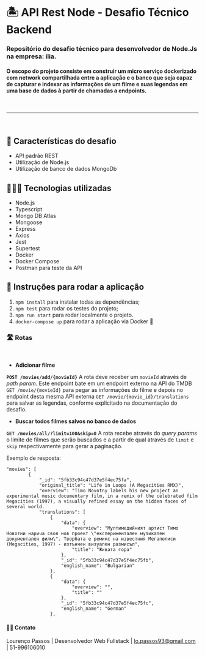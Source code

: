 # 🏝️ API Rest Node - Desafio Técnico Backend

### Repositório do desafio técnico para desenvolvedor de Node.Js na empresa: ília. 

#### O escopo do projeto consiste em construir um micro serviço dockerizado com network compartilhada entre a aplicação e o banco que seja capaz de capturar e indexar as informações de um filme e suas legendas em uma base de dados à partir de chamadas a endpoints.

<br>

----

<br>

## 🚀 Características do desafio
- API padrão REST
- Utilização de Node.js
- Utilização de banco de dados MongoDb

## 👨🏽‍💻 Tecnologias utilizadas
- Node.js
- Typescript
- Mongo DB Atlas
- Mongoose
- Express
- Axios
- Jest
- Supertest
- Docker
- Docker Compose
- Postman para teste da API

## 🚙 Instruções para rodar a aplicação

1. `npm install` para instalar todas as dependências;
3. `npm test` para rodar os testes do projeto;
3. `npm run start` para rodar localmente o projeto.
4. `docker-compose up` para rodar a aplicação via Docker 🐋

### 🛣️ Rotas 

<br>

- **Adicionar filme** 

**`POST /movies/add/{movieId}`** A rota deve receber um `movieId` através de _path param_. Este endpoint bate em um endpoint externo na API do TMDB `GET /movie/{movieId}` para pegar as informações do filme e depois no endpoint desta mesma API externa `GET /movie/{movie_id}/translations` para salvar as legendas, conforme explicitado na documentação do desafio.


- **Buscar todos filmes salvos no banco de dados**

**`GET /movies/all/?limit=100&skip=0`** A rota recebe através do _query params_ o limite de filmes que serão buscados e a partir de qual através de `limit` e `skip` respectivamente para gerar a paginação. 


Exemplo de resposta: 

```
"movies": [
        {
            "_id": "5fb33c94c47d37e5f4ec75fa",
            "original_title": "Life in Loops (A Megacities RMX)",
            "overview": "Timo Novotny labels his new project an experimental music documentary film, in a remix of the celebrated film Megacities (1997), a visually refined essay on the hidden faces of several world.
            "translations": [
                {
                    "data": {
                        "overview": "Мултимедийният артист Тимо Новотни нарича своя нов проект \"експериментален музикален документален филм\". Творбата е ремикс на известния Мегаполиси (Megacities, 1997) - изтънчен визуален размисъл",
                        "title": "Живата гора"
                    },
                    "_id": "5fb33c94c47d37e5f4ec75fb",
                    "english_name": "Bulgarian"
                },
                {
                    "data": {
                        "overview": "",
                        "title": ""
                    },
                    "_id": "5fb33c94c47d37e5f4ec75fc",
                    "english_name": "German"
                },
```

#### 👋🏽 Contato

Lourenço Passos | Desenvolvedor Web Fullstack | lo.passos93@gmail.com | 51-996106010





